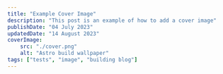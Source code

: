 ```yaml
---
title: "Example Cover Image"
description: "This post is an example of how to add a cover image"
publishDate: "04 July 2023"
updatedDate: "14 August 2023"
coverImage:
    src: "./cover.png"
    alt: "Astro build wallpaper"
tags: ["tests", "image", "building blog"]
---
```

